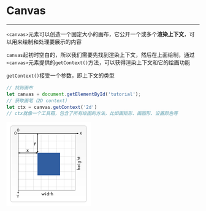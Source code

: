 # Canvas

---

`<canvas>`元素可以创造一个固定大小的画布，它公开一个或多个**渲染上下文**，可以用来绘制和处理要展示的内容

`canvas`起初时空白的，所以我们需要先找到渲染上下文，然后在上面绘制，通过`<canvas>`元素提供的`getContext()`方法，可以获得渲染上下文和它的绘画功能

`getContext()`接受一个参数，即上下文的类型

```js
// 找到画布
let canvas = document.getElementById('tutorial');
// 获取画笔（2D context）
let ctx = canvas.getContext('2d')
// ctx就像一个工具箱，包含了所有绘图的方法，比如画矩形、画圆形、设置颜色等
```

![canvas_default_grid](../image/canvas_default_grid.png)
